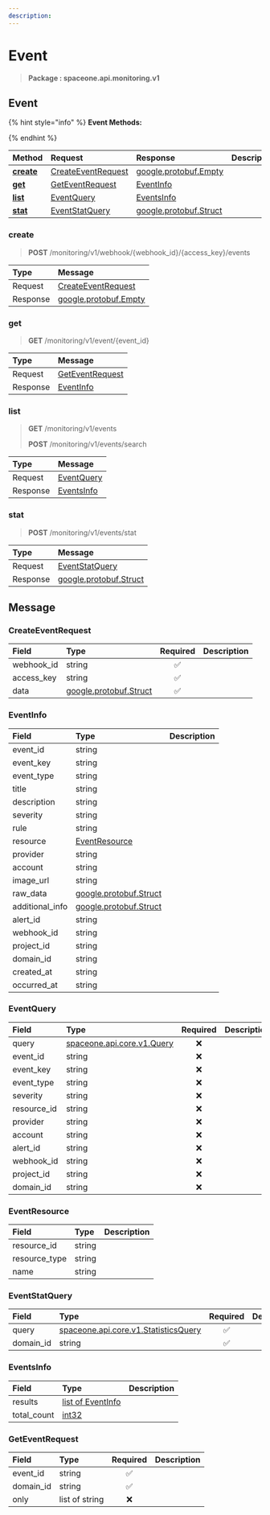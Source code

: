 ```yaml
---
description:  
---
```

# Event

>  **Package : spaceone.api.monitoring.v1**

## Event

{% hint style="info" %}
**Event Methods:**

{%  endhint %}


| Method | Request | Response | Description |
| :--- | :--- | :--- | :--- |
| [**create**](event.md#create)|   [CreateEventRequest](event.md#createeventrequest) |  [google.protobuf.Empty](https://github.com/protocolbuffers/protobuf/blob/master/src/google/protobuf/empty.proto)|  |
| [**get**](event.md#get)|   [GetEventRequest](event.md#geteventrequest) |   [EventInfo](event.md#eventinfo) |  |
| [**list**](event.md#list)|   [EventQuery](event.md#eventquery) |   [EventsInfo](event.md#eventsinfo) |  |
| [**stat**](event.md#stat)|   [EventStatQuery](event.md#eventstatquery) |  [google.protobuf.Struct](https://github.com/protocolbuffers/protobuf/blob/master/src/google/protobuf/struct.proto)|  | 
 

 
### create
> **POST** /monitoring/v1/webhook/{webhook_id}/{access_key}/events
>


| Type | Message |
| :--- | :--- |
| Request | [CreateEventRequest](event.md#createeventrequest) |
| Response | [google.protobuf.Empty](https://github.com/protocolbuffers/protobuf/blob/master/src/google/protobuf/empty.proto) |
 
 

 
### get
> **GET** /monitoring/v1/event/{event_id}
>


| Type | Message |
| :--- | :--- |
| Request | [GetEventRequest](event.md#geteventrequest) |
| Response |  [EventInfo](event.md#eventinfo)  |
 
 

 
### list
> **GET** /monitoring/v1/events
>
> **POST** /monitoring/v1/events/search



| Type | Message |
| :--- | :--- |
| Request | [EventQuery](event.md#eventquery) |
| Response |  [EventsInfo](event.md#eventsinfo)  |
 
 

 
### stat
> **POST** /monitoring/v1/events/stat
>


| Type | Message |
| :--- | :--- |
| Request | [EventStatQuery](event.md#eventstatquery) |
| Response | [google.protobuf.Struct](https://github.com/protocolbuffers/protobuf/blob/master/src/google/protobuf/struct.proto) |


## 

## Message

### CreateEventRequest
| Field | Type | Required | Description |
| :--- | :--- | :---: | :--- |
| webhook_id |string|✅| |
| access_key |string|✅| |
| data |[google.protobuf.Struct](https://github.com/protocolbuffers/protobuf/blob/master/src/google/protobuf/struct.proto)|✅| |

### EventInfo
| Field | Type |  Description |
| :--- | :--- | :--- |
| event_id |string | |
| event_key |string | |
| event_type |string | |
| title |string | |
| description |string | |
| severity |string | |
| rule |string | |
| resource |[EventResource](event.md#eventresource) | |
| provider |string | |
| account |string | |
| image_url |string | |
| raw_data |[google.protobuf.Struct](https://github.com/protocolbuffers/protobuf/blob/master/src/google/protobuf/struct.proto) | |
| additional_info |[google.protobuf.Struct](https://github.com/protocolbuffers/protobuf/blob/master/src/google/protobuf/struct.proto) | |
| alert_id |string | |
| webhook_id |string | |
| project_id |string | |
| domain_id |string | |
| created_at |string | |
| occurred_at |string | |

### EventQuery
| Field | Type | Required | Description |
| :--- | :--- | :---: | :--- |
| query |[spaceone.api.core.v1.Query](https://spaceone-dev.gitbook.io/api-reference/common-v1/search-query)|❌| |
| event_id |string|❌| |
| event_key |string|❌| |
| event_type |string|❌| |
| severity |string|❌| |
| resource_id |string|❌| |
| provider |string|❌| |
| account |string|❌| |
| alert_id |string|❌| |
| webhook_id |string|❌| |
| project_id |string|❌| |
| domain_id |string|❌| |

### EventResource
| Field | Type |  Description |
| :--- | :--- | :--- |
| resource_id |string | |
| resource_type |string | |
| name |string | |

### EventStatQuery
| Field | Type | Required | Description |
| :--- | :--- | :---: | :--- |
| query |[spaceone.api.core.v1.StatisticsQuery](https://spaceone-dev.gitbook.io/api-reference/common-v1/statistics-query)|✅| |
| domain_id |string|✅| |

### EventsInfo
| Field | Type |  Description |
| :--- | :--- | :--- |
| results |[list of EventInfo](event.md#eventinfo) | |
| total_count |[int32](https://github.com/protocolbuffers/protobuf/blob/master/src/google/protobuf/type.proto) | |

### GetEventRequest
| Field | Type | Required | Description |
| :--- | :--- | :---: | :--- |
| event_id |string|✅| |
| domain_id |string|✅| |
| only |list of string|❌| |
